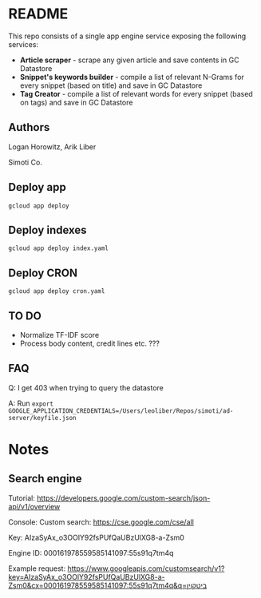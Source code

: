 # README

This repo consists of a single app engine service exposing the following services:

* __Article scraper__ - scrape any given article and save contents in GC Datastore
* __Snippet's keywords builder__ - compile a list of relevant N-Grams for every snippet (based on title) and save in GC Datastore
* __Tag Creator__ - compile a list of relevant words for every snippet (based on tags) and save in GC Datastore

## Authors
Logan Horowitz, Arik Liber

Simoti Co.

## Deploy app

`gcloud app deploy`

## Deploy indexes
`gcloud app deploy index.yaml`

## Deploy CRON
`gcloud app deploy cron.yaml`

## TO DO

- Normalize TF-IDF score
- Process body content, credit lines etc. ???

## FAQ

Q: I get 403 when trying to query the datastore

A: Run `export GOOGLE_APPLICATION_CREDENTIALS=/Users/leoliber/Repos/simoti/ad-server/keyfile.json`

# Notes

## Search engine

Tutorial: https://developers.google.com/custom-search/json-api/v1/overview

Console: Custom search: https://cse.google.com/cse/all

Key: AIzaSyAx_o3OOlY92fsPUfQaUBzUlXG8-a-Zsm0

Engine ID: 000161978559585141097:55s91q7tm4q

Example request: 
https://www.googleapis.com/customsearch/v1?key=AIzaSyAx_o3OOlY92fsPUfQaUBzUlXG8-a-Zsm0&cx=000161978559585141097:55s91q7tm4q&q=ביטקוין



